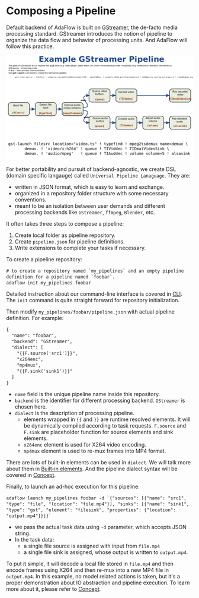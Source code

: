 # Composing a Pipeline

Default backend of AdaFlow is built on [GStreamer](https://gstreamer.freedesktop.org/), the de-facto media processing standard. GStreamer introduces the notion of pipeline to organize the data flow and behavior of processing units. And AdaFlow will follow this practice.

<img alt="Gstreamer Pipeline Example" src="./images/pipeline_example.png" width="800"/>

For better portability and pursuit of backend-agnostic, we create DSL (domain specific langauge) called `Universal Pipeline Lanaguage`. They are:

* written in JSON format, which is easy to learn and exchange.
* organized in a repository folder structure with some necessary conventions. 
* meant to be an isolation between user demands and different processing backends like `GStreamer`, `ffmpeg`, `Blender`, etc.


It often takes three steps to compose a pipeline:

1. Create local folder as pipeline repository.
2. Create `pipeline.json` for pipeline definitions.
3. Write extensions to complete your tasks if necessary.


To create a pipeline repository:

```shell
# to create a repository named `my_pipelines` and an empty pipeline definition for a pipeline named `foobar`.  
adaflow init my_pipelines foobar
```

Detailed instruction about our command-line interface is covered in [CLI](./cli.md). The `init` command is quite straight forward for repository initialization. 

Then modify `my_pipelines/foobar/pipeline.json` with actual pipeline definition. For example:

```
{
  "name": "foobar",
  "backend": "GStreamer",
  "dialect": [
    "{{F.source('src1')}}",
    "x264enc",
    "mp4mux",
    "{{F.sink('sink1')}}"
  ]
}
```

* `name` field is the unique pipeline name inside this repository.
* `backend` is the identifier for different processing backend. `GStreamer` is chosen here.
* `dialect` is the description of processing pipeline.
  * elements wrapped in ``{{`` and ```}}``` are runtime resolved elements. It will be dynamically compiled according to task requests. `F.source` and `F.sink` are placeholder function for source elements and sink elements.
  * `x264enc` element is used for X264 video encoding.
  * `mp4mux` element is used to re-mux frames into MP4 format. 

There are lots of built-in elements can be used in `dialect`. We will talk more about them in [Built-in elements](./built_in_elements.md). And the pipeline dialect syntax will be covered in [Concept](./concept.md).


Finally, to launch an ad-hoc execution for this pipeline:

```shell
adaflow launch my_pipelines foobar -d `{"sources": [{"name": "src1", "type": "file", "location": "file.mp4"}], "sinks": [{"name": "sink1", "type": "gst", "element": "filesink", "properties": {"location": "output.mp4"}}]}`
```

* we pass the actual task data using `-d` parameter, which accepts JSON string.
* In the task data:
  * a single file source is assigned with input from `file.mp4`
  * a single file sink is assigned, whose output is written to `output.mp4`.

To put it simple, it will decode a local file stored in `file.mp4` and then encode frames using X264 and then re-mux into a new MP4 file in `output.mp4`. In this example, no model related actions is taken, but it's a proper demonstration about IO abstraction and pipeline execution. To learn more about it, please refer to [Concept](./concept.md).